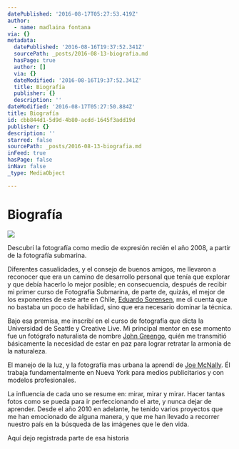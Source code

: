 ```yaml
---
datePublished: '2016-08-17T05:27:53.419Z'
author:
  - name: madlaina fontana
via: {}
metadata:
  datePublished: '2016-08-16T19:37:52.341Z'
  sourcePath: _posts/2016-08-13-biografia.md
  hasPage: true
  author: []
  via: {}
  dateModified: '2016-08-16T19:37:52.341Z'
  title: Biografía
  publisher: {}
  description: ''
dateModified: '2016-08-17T05:27:50.884Z'
title: Biografía
id: cbb844d1-5d9d-4b80-acdd-1645f3add19d
publisher: {}
description: ''
starred: false
sourcePath: _posts/2016-08-13-biografia.md
inFeed: true
hasPage: false
inNav: false
_type: MediaObject

---
```

# Biografía
![](https://the-grid-user-content.s3-us-west-2.amazonaws.com/cf258c86-025c-4857-890d-7e44886bfc1e.jpg)

Descubrí la fotografía como medio de expresión recién el año 2008, a partir de la fotografía submarina.

Diferentes casualidades, y el consejo de buenos amigos, me llevaron a reconocer que era un camino de desarrollo personal que tenía que explorar y que debía hacerlo lo mejor posible; en consecuencia, después de recibir mi primer curso de Fotografía Submarina, de parte de, quizás, el mejor de los exponentes de este arte en Chile, [Eduardo Sorensen][0], me di cuenta que no bastaba un poco de habilidad, sino que era necesario dominar la técnica.

Bajo esa premisa, me inscribí en el curso de fotografía que dicta la Universidad de Seattle y Creative Live. Mi principal mentor en ese momento fue un fotógrafo naturalista de nombre [John Greengo][1], quién me transmitió básicamente la necesidad de estar en paz para lograr retratar la armonía de la naturaleza.

El manejo de la luz, y la fotografía mas urbana la aprendí de [Joe McNally][2]. Él trabaja fundamentalmente en Nueva York para medios publicitarios y con modelos profesionales.

La influencia de cada uno se resume en: mirar, mirar y mirar. Hacer tantas fotos como se pueda para ir perfeccionando el arte, y nunca dejar de aprender. Desde el año 2010 en adelante, he tenido varios proyectos que me han emocionado de alguna manera, y que me han llevado a recorrer nuestro país en la búsqueda de las imágenes que le den vida.

Aquí dejo registrada parte de esa historia

[0]: http://www.eduardosorensen.cl/ "Página web de Eduardo Sorensen"
[1]: http://www.johngreengo.com/ "Página web de John Greengo"
[2]: http://portfolio.joemcnally.com/index "Página web de Joe McNally"